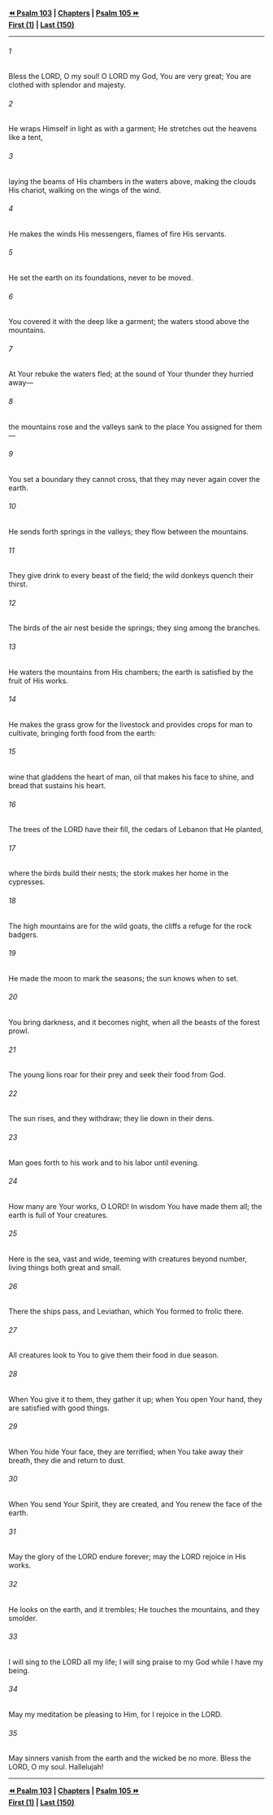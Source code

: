   
**[⏪ Psalm 103](./Psalm%20103.md) | [Chapters](./_index.md) | [Psalm 105 ⏩](./Psalm%20105.md)**  
**[First (1)](./Psalm%201.md) | [Last (150)](./Psalm%20150.md)**  
  
---  
  
###### 1  
Bless the LORD, O my soul! O LORD my God, You are very great; You are clothed with splendor and majesty.  
  
###### 2  
He wraps Himself in light as with a garment; He stretches out the heavens like a tent,  
  
###### 3  
laying the beams of His chambers in the waters above, making the clouds His chariot, walking on the wings of the wind.  
  
###### 4  
He makes the winds His messengers, flames of fire His servants.  
  
###### 5  
He set the earth on its foundations, never to be moved.  
  
###### 6  
You covered it with the deep like a garment; the waters stood above the mountains.  
  
###### 7  
At Your rebuke the waters fled; at the sound of Your thunder they hurried away—  
  
###### 8  
the mountains rose and the valleys sank to the place You assigned for them—  
  
###### 9  
You set a boundary they cannot cross, that they may never again cover the earth.  
  
###### 10  
He sends forth springs in the valleys; they flow between the mountains.  
  
###### 11  
They give drink to every beast of the field; the wild donkeys quench their thirst.  
  
###### 12  
The birds of the air nest beside the springs; they sing among the branches.  
  
###### 13  
He waters the mountains from His chambers; the earth is satisfied by the fruit of His works.  
  
###### 14  
He makes the grass grow for the livestock and provides crops for man to cultivate, bringing forth food from the earth:  
  
###### 15  
wine that gladdens the heart of man, oil that makes his face to shine, and bread that sustains his heart.  
  
###### 16  
The trees of the LORD have their fill, the cedars of Lebanon that He planted,  
  
###### 17  
where the birds build their nests; the stork makes her home in the cypresses.  
  
###### 18  
The high mountains are for the wild goats, the cliffs a refuge for the rock badgers.  
  
###### 19  
He made the moon to mark the seasons; the sun knows when to set.  
  
###### 20  
You bring darkness, and it becomes night, when all the beasts of the forest prowl.  
  
###### 21  
The young lions roar for their prey and seek their food from God.  
  
###### 22  
The sun rises, and they withdraw; they lie down in their dens.  
  
###### 23  
Man goes forth to his work and to his labor until evening.  
  
###### 24  
How many are Your works, O LORD! In wisdom You have made them all; the earth is full of Your creatures.  
  
###### 25  
Here is the sea, vast and wide, teeming with creatures beyond number, living things both great and small.  
  
###### 26  
There the ships pass, and Leviathan, which You formed to frolic there.  
  
###### 27  
All creatures look to You to give them their food in due season.  
  
###### 28  
When You give it to them, they gather it up; when You open Your hand, they are satisfied with good things.  
  
###### 29  
When You hide Your face, they are terrified; when You take away their breath, they die and return to dust.  
  
###### 30  
When You send Your Spirit, they are created, and You renew the face of the earth.  
  
###### 31  
May the glory of the LORD endure forever; may the LORD rejoice in His works.  
  
###### 32  
He looks on the earth, and it trembles; He touches the mountains, and they smolder.  
  
###### 33  
I will sing to the LORD all my life; I will sing praise to my God while I have my being.  
  
###### 34  
May my meditation be pleasing to Him, for I rejoice in the LORD.  
  
###### 35  
May sinners vanish from the earth and the wicked be no more. Bless the LORD, O my soul. Hallelujah!  
  
  
---  
  
**[⏪ Psalm 103](./Psalm%20103.md) | [Chapters](./_index.md) | [Psalm 105 ⏩](./Psalm%20105.md)**  
**[First (1)](./Psalm%201.md) | [Last (150)](./Psalm%20150.md)**  
  
